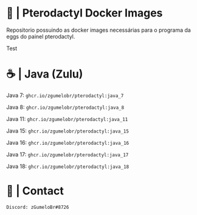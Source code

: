 # 🦖 | Pterodactyl Docker Images

Repositorio possuindo as docker images necessárias para o programa da eggs do painel pterodactyl.

Test

# ☕️ | Java (Zulu)

Java 7: ```ghcr.io/zgumelobr/pterodactyl:java_7```

Java 8: ```ghcr.io/zgumelobr/pterodactyl:java_8```

Java 11: ```ghcr.io/zgumelobr/pterodactyl:java_11```

Java 15: ```ghcr.io/zgumelobr/pterodactyl:java_15```

Java 16: ```ghcr.io/zgumelobr/pterodactyl:java_16```

Java 17: ```ghcr.io/zgumelobr/pterodactyl:java_17```

Java 18: ```ghcr.io/zgumelobr/pterodactyl:java_18```

# 📁 | Contact

```Discord: zGumeloBr#8726```
